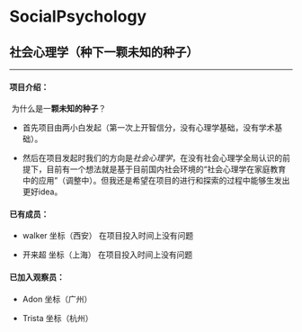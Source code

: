 # SocialPsychology
## 社会心理学（种下一颗未知的种子）

------

#### 项目介绍：

​        为什么是一**颗未知的种子**？

- 首先项目由两小白发起（第一次上开智信分，没有心理学基础，没有学术基础）。

- 然后在项目发起时我们的方向是*社会心理学*，在没有社会心理学全局认识的前提下，目前有一个想法就是基于目前国内社会环境的“社会心理学在家庭教育中的应用”（调整中）。但我还是希望在项目的进行和探索的过程中能够生发出更好idea。

#### 已有成员：

- walker   坐标（西安）  在项目投入时间上没有问题

- 开来超    坐标（上海）  在项目投入时间上没有问题

#### 已加入观察员：
- Adon    坐标（广州）

- Trista  坐标（杭州）
